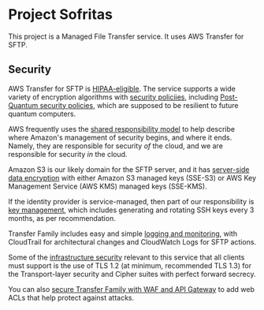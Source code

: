 # Project Sofritas

This project is a Managed File Transfer service.  It uses AWS Transfer for SFTP.

## Security

AWS Transfer for SFTP is [HIPAA-eligible](https://aws.amazon.com/compliance/hipaa-eligible-services-reference/).  The service supports a wide variety of encryption algorithms with [security policiies](https://docs.aws.amazon.com/transfer/latest/userguide/security-policies.html#cryptographic-algorithms), including [Post-Quantum security policies](https://docs.aws.amazon.com/transfer/latest/userguide/post-quantum-security-policies.html), which are supposed to be resilient to future quantum computers.

AWS frequently uses the [shared responsibility model](https://aws.amazon.com/compliance/shared-responsibility-model/) to help describe where Amazon's management of security begins, and where it ends.  Namely, they are responsible for security *of* the cloud, and we are responsible for security *in* the cloud.

Amazon S3 is our likely domain for the SFTP server, and it has [server-side data encryption](https://docs.aws.amazon.com/transfer/latest/userguide/encryption-at-rest.html) with either Amazon S3 managed keys (SSE-S3) or AWS Key Management Service (AWS KMS) managed keys (SSE-KMS).

If the identity provider is service-managed, then part of our responsibility is [key management](https://docs.aws.amazon.com/transfer/latest/userguide/key-management.html#keyrotation), which includes generating and rotating SSH keys every 3 months, as per recommendation.

Transfer Family includes easy and simple [logging and monitoring](https://docs.aws.amazon.com/transfer/latest/userguide/logging-using-cloudtrail.html#sftp-info-in-cloudtrail), with CloudTrail for architectural changes and CloudWatch Logs for SFTP actions.

Some of the [infrastructure security](https://docs.aws.amazon.com/transfer/latest/userguide/infrastructure-security.html) relevant to this service that all clients must support is the use of TLS 1.2 (at minimum, recommended TLS 1.3) for the Transport-layer security and Cipher suites with perfect forward secrecy.

You can also [secure Transfer Family with WAF and API Gateway](https://aws.amazon.com/blogs/storage/securing-aws-transfer-family-with-aws-web-application-firewall-and-amazon-api-gateway/) to add web ACLs that help protect against attacks.
